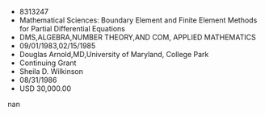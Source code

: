 
* 8313247
* Mathematical Sciences: Boundary Element and Finite Element Methods for Partial Differential Equations
* DMS,ALGEBRA,NUMBER THEORY,AND COM, APPLIED MATHEMATICS
* 09/01/1983,02/15/1985
* Douglas Arnold,MD,University of Maryland, College Park
* Continuing Grant
* Sheila D. Wilkinson
* 08/31/1986
* USD 30,000.00

nan
